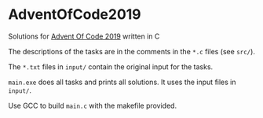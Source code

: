 # AdventOfCode2019

Solutions for [Advent Of Code 2019](http://adventofcode.com/2019) written in C

The descriptions of the tasks are in the comments in the `*.c` files (see `src/`).

The `*.txt` files in `input/` contain the original input for the tasks.

`main.exe` does all tasks and prints all solutions. It uses the input files in `input/`.

Use GCC to build `main.c` with the makefile provided.